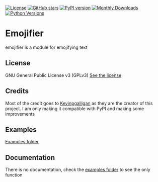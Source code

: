 [![License](https://img.shields.io/github/license/MakufonSkifto/emojifier)](LICENSE)
[![GitHub stars](https://img.shields.io/github/stars/MakufonSkifto/emojifier)](https://github.com/ExpDev07/coronavirus-tracker-api/stargazers) 
[![PyPI version](https://badge.fury.io/py/emojifier.svg)](https://badge.fury.io/py/emojifier)
[![Monthly Downloads](https://img.shields.io/pypi/dm/emojifier.svg)](https://badge.fury.io/py/emojifier)
[![Python Versions](https://img.shields.io/badge/Python-3%20%7C%203.6%20%7C%203.7%20%7C%203.8%20%7C%203.9-blue.svg)](https://img.shields.io/badge/Python-3%20%7C%203.5%20%7C%203.6%20%7C%203.7%20%7C%203.8%20%7C%203.9-blue.svg)

# Emojifier

emojifier is a module for emojifying text

## License

GNU General Public License v3 (GPLv3) [See the license](https://github.com/MakufonSkifto/emojifier/blob/main/LICENSE)

## Credits

Most of the credit goes to [Kevinpgalligan](https://github.com/Kevinpgalligan) as they are the creator of this project.
I am only making it compatible with PyPI and making some improvements

## Examples

[Examples folder](https://github.com/MakufonSkifto/emojifier/tree/master/examples)

## Documentation

There is no documentation, check the [examples folder](https://github.com/MakufonSkifto/emojifier/tree/master/examples) to see the only function